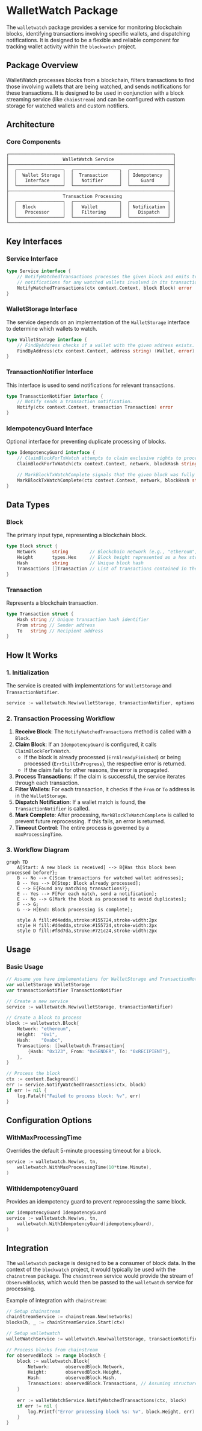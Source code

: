 # WalletWatch Package

The `walletwatch` package provides a service for monitoring blockchain blocks, identifying transactions involving specific wallets, and dispatching notifications. It is designed to be a flexible and reliable component for tracking wallet activity within the `blockwatch` project.

## Package Overview

WalletWatch processes blocks from a blockchain, filters transactions to find those involving wallets that are being watched, and sends notifications for these transactions. It is designed to be used in conjunction with a block streaming service (like `chainstream`) and can be configured with custom storage for watched wallets and custom notifiers.

## Architecture

### Core Components

```
┌─────────────────────────────────────────────────────────────┐
│                    WalletWatch Service                      │
├─────────────────────────────────────────────────────────────┤
│  ┌─────────────────┐  ┌─────────────────┐  ┌──────────────┐ │
│  │  Wallet Storage │  │  Transaction    │  │ Idempotency  │ │
│  │   Interface     │  │   Notifier      │  │    Guard     │ │
│  └─────────────────┘  └─────────────────┘  └──────────────┘ │
├─────────────────────────────────────────────────────────────┤
│                    Transaction Processing                   │
│  ┌─────────────────┐  ┌─────────────────┐  ┌──────────────┐ │
│  │  Block          │  │   Wallet        │  │ Notification │ │
│  │   Processor     │  │   Filtering     │  │   Dispatch   │ │
│  └─────────────────┘  └─────────────────┘  └──────────────┘ │
└─────────────────────────────────────────────────────────────┘
```

## Key Interfaces

### Service Interface
```go
type Service interface {
    // NotifyWatchedTransactions processes the given block and emits transaction
    // notifications for any watched wallets involved in its transactions.
    NotifyWatchedTransactions(ctx context.Context, block Block) error
}
```

### WalletStorage Interface
The service depends on an implementation of the `WalletStorage` interface to determine which wallets to watch.

```go
type WalletStorage interface {
    // FindByAddress checks if a wallet with the given address exists.
    FindByAddress(ctx context.Context, address string) (Wallet, error)
}
```

### TransactionNotifier Interface
This interface is used to send notifications for relevant transactions.

```go
type TransactionNotifier interface {
    // Notify sends a transaction notification.
    Notify(ctx context.Context, transaction Transaction) error
}
```

### IdempotencyGuard Interface
Optional interface for preventing duplicate processing of blocks.

```go
type IdempotencyGuard interface {
    // ClaimBlockForTxWatch attempts to claim exclusive rights to process a given block.
    ClaimBlockForTxWatch(ctx context.Context, network, blockHash string, ttl time.Duration) error

    // MarkBlockTxWatchComplete signals that the given block was fully scanned.
    MarkBlockTxWatchComplete(ctx context.Context, network, blockHash string) error
}
```

## Data Types

### Block
The primary input type, representing a blockchain block.

```go
type Block struct {
    Network      string        // Blockchain network (e.g., "ethereum", "polygon")
    Height       types.Hex     // Block height represented as a hex string
    Hash         string        // Unique block hash
    Transactions []Transaction // List of transactions contained in the block
}
```

### Transaction
Represents a blockchain transaction.

```go
type Transaction struct {
    Hash string // Unique transaction hash identifier
    From string // Sender address
    To   string // Recipient address
}
```

## How It Works

### 1. Initialization
The service is created with implementations for `WalletStorage` and `TransactionNotifier`.

```go
service := walletwatch.New(walletStorage, transactionNotifier, options...)
```

### 2. Transaction Processing Workflow

1.  **Receive Block**: The `NotifyWatchedTransactions` method is called with a `Block`.
2.  **Claim Block**: If an `IdempotencyGuard` is configured, it calls `ClaimBlockForTxWatch`.
    - If the block is already processed (`ErrAlreadyFinished`) or being processed (`ErrStillInProgress`), the respective error is returned.
    - If the claim fails for other reasons, the error is propagated.
3.  **Process Transactions**: If the claim is successful, the service iterates through each transaction.
4.  **Filter Wallets**: For each transaction, it checks if the `From` or `To` address is in the `WalletStorage`.
5.  **Dispatch Notification**: If a wallet match is found, the `TransactionNotifier` is called.
6.  **Mark Complete**: After processing, `MarkBlockTxWatchComplete` is called to prevent future reprocessing. If this fails, an error is returned.
7.  **Timeout Control**: The entire process is governed by a `maxProcessingTime`.

### 3. Workflow Diagram

```mermaid
graph TD
    A[Start: A new block is received] --> B{Has this block been processed before?};
    B -- No --> C[Scan transactions for watched wallet addresses];
    B -- Yes --> D[Stop: Block already processed];
    C --> E{Found any matching transactions?};
    E -- Yes --> F[For each match, send a notification];
    E -- No --> G[Mark the block as processed to avoid duplicates];
    F --> G;
    G --> H[End: Block processing is complete];

    style A fill:#d4edda,stroke:#155724,stroke-width:2px
    style H fill:#d4edda,stroke:#155724,stroke-width:2px
    style D fill:#f8d7da,stroke:#721c24,stroke-width:2px
```

## Usage

### Basic Usage

```go
// Assume you have implementations for WalletStorage and TransactionNotifier
var walletStorage WalletStorage
var transactionNotifier TransactionNotifier

// Create a new service
service := walletwatch.New(walletStorage, transactionNotifier)

// Create a block to process
block := walletwatch.Block{
    Network: "ethereum",
    Height:  "0x1",
    Hash:    "0xabc",
    Transactions: []walletwatch.Transaction{
        {Hash: "0x123", From: "0xSENDER", To: "0xRECIPIENT"},
    },
}

// Process the block
ctx := context.Background()
err := service.NotifyWatchedTransactions(ctx, block)
if err != nil {
    log.Fatalf("Failed to process block: %v", err)
}
```

## Configuration Options

### WithMaxProcessingTime
Overrides the default 5-minute processing timeout for a block.

```go
service := walletwatch.New(ws, tn,
    walletwatch.WithMaxProcessingTime(10*time.Minute),
)
```

### WithIdempotencyGuard
Provides an idempotency guard to prevent reprocessing the same block.

```go
var idempotencyGuard IdempotencyGuard
service := walletwatch.New(ws, tn,
    walletwatch.WithIdempotencyGuard(idempotencyGuard),
)
```

## Integration

The `walletwatch` package is designed to be a consumer of block data. In the context of the `blockwatch` project, it would typically be used with the `chainstream` package. The `chainstream` service would provide the stream of `ObservedBlock`s, which would then be passed to the `walletwatch` service for processing.

Example of integration with `chainstream`:

```go
// Setup chainstream
chainStreamService := chainstream.New(networks)
blocksCh, _ := chainStreamService.Start(ctx)

// Setup walletwatch
walletWatchService := walletwatch.New(walletStorage, transactionNotifier)

// Process blocks from chainstream
for observedBlock := range blocksCh {
    block := walletwatch.Block{
        Network:      observedBlock.Network,
        Height:       observedBlock.Height,
        Hash:         observedBlock.Hash,
        Transactions: observedBlock.Transactions, // Assuming structure matches
    }
    
    err := walletWatchService.NotifyWatchedTransactions(ctx, block)
    if err != nil {
        log.Printf("Error processing block %s: %v", block.Height, err)
    }
}
